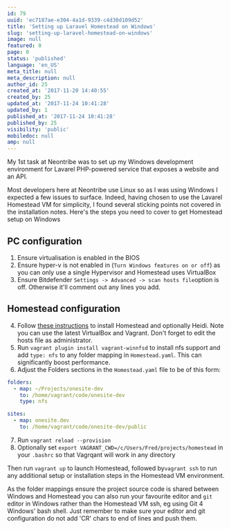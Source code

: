 ```yaml
---
id: 79
uuid: 'ec7187ae-e304-4a1d-9339-c4d30d109d52'
title: 'Setting up Laravel Homestead on Windows'
slug: 'setting-up-laravel-homestead-on-windows'
image: null
featured: 0
page: 0
status: 'published'
language: 'en_US'
meta_title: null
meta_description: null
author_id: 25
created_at: '2017-11-20 14:40:55'
created_by: 25
updated_at: '2017-11-24 10:41:28'
updated_by: 1
published_at: '2017-11-24 10:41:28'
published_by: 25
visibility: 'public'
mobiledoc: null
amp: null
---
```


My 1st task at Neontribe was to set up my Windows development environment for Lavarel PHP-powered service that exposes a website and an API.

Most developers here at Neontribe use Linux so as I was using Windows I expected a few issues to surface. Indeed, having chosen to use the Lavarel Homestead VM for simplicity, I found several sticking points not covered in the installation notes. Here's the steps you need to cover to get Homestead setup on Windows

## PC configuration

1. Ensure virtualisation is enabled in the BIOS
2. Ensure hyper-v is not enabled in (`Turn Windows features on or off`) as you can only use a single Hypervisor and Homestead uses VirtualBox
3. Ensure Bitdefender `Settings -> Advanced -> scan hosts file`option is off. Otherwise it'll comment out any lines you add.

## Homestead configuration

4. Follow [these instructions](http://backendtime.com/setup-laravel-homestead-windows/) to install Homestead and optionally Heidi. Note you can use the latest VirtualBox and Vagrant. Don't forget to edit the hosts file as administrator.
5. Run `vagrant plugin install vagrant-winnfsd` to install nfs support and add `type: nfs` to any folder mapping in `Homestead.yaml`. This can significantly boost performance.
6. Adjust the Folders sections in the `Homestead.yaml` file to be of this form:

```yaml
folders:
  - map: ~/Projects/onesite-dev
    to: /home/vagrant/code/onesite-dev
    type: nfs

sites:
  - map: onesite.dev
    to: /home/vagrant/code/onesite-dev/public
```

7. Run `vagrant reload --provision`
8. Optionally set `export VAGRANT_CWD=/c/Users/Fred/projects/homestead` in your `.bashrc` so that Vagrqant will work in any directory

Then run `vagrant up` to launch Homestead, followed by`vagrant ssh` to run any additional setup or installation steps in the Homestead VM environment.

As the folder mappings ensure the project source code is shared between Windows and Homestead you can also run your favourite editor and `git` editor in Windows rather than the Homestead VM ssh, eg using Git 4 Windows' bash shell. Just remember to make sure your editor and git configuration do not add 'CR' chars to end of lines and push them.
